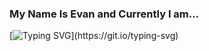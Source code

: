 ### My Name Is Evan and Currently I am...

[![Typing SVG](https://readme-typing-svg.demolab.com/?lines=Taking+A+Break+From+Social+Media;Living+In+Vancouver,+BC;Working+With+Lighthouse+Labs;Playing+and+Writing+New+Music;Taking+Applied+IoT;Loving+Obsidian;Taking+Forestry;Open+To+Connect+-+Say+Hi!)](https://git.io/typing-svg)


<!--
**evanquirk/evanquirk** is a ✨ _special_ ✨ repository because its `README.md` (this file) appears on your GitHub profile.

Here are some ideas to get you started:

- 🔭 I’m currently working on ...
- 🌱 I’m currently learning ...
- 👯 I’m looking to collaborate on ...
- 🤔 I’m looking for help with ...
- 💬 Ask me about ...
- 📫 How to reach me: ...
- 😄 Pronouns: ...
- ⚡ Fun fact: ...
-->
